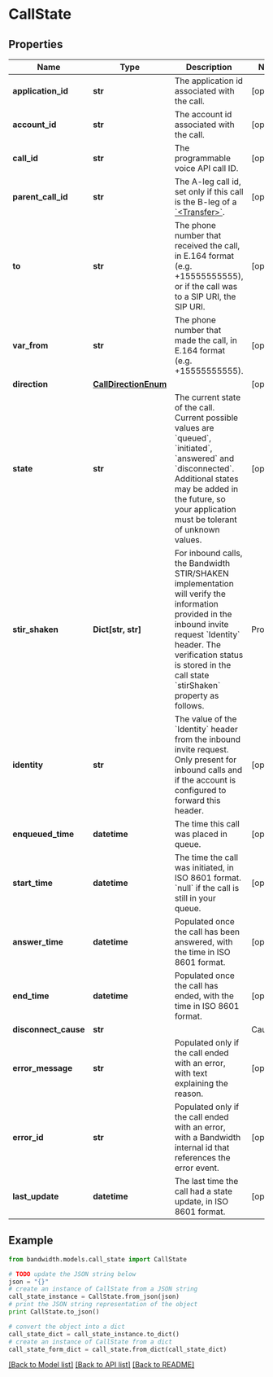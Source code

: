 # CallState


## Properties
Name | Type | Description | Notes
------------ | ------------- | ------------- | -------------
**application_id** | **str** | The application id associated with the call. | [optional] 
**account_id** | **str** | The account id associated with the call. | [optional] 
**call_id** | **str** | The programmable voice API call ID. | [optional] 
**parent_call_id** | **str** | The A-leg call id, set only if this call is the B-leg of a [&#x60;&lt;Transfer&gt;&#x60;](/docs/voice/bxml/transfer). | [optional] 
**to** | **str** | The phone number that received the call, in E.164 format (e.g. +15555555555), or if the call was to a SIP URI, the SIP URI. | [optional] 
**var_from** | **str** | The phone number that made the call, in E.164 format (e.g. +15555555555). | [optional] 
**direction** | [**CallDirectionEnum**](CallDirectionEnum.md) |  | [optional] 
**state** | **str** | The current state of the call. Current possible values are &#x60;queued&#x60;, &#x60;initiated&#x60;, &#x60;answered&#x60; and &#x60;disconnected&#x60;. Additional states may be added in the future, so your application must be tolerant of unknown values. | [optional] 
**stir_shaken** | **Dict[str, str]** | For inbound calls, the Bandwidth STIR/SHAKEN implementation will verify the information provided in the inbound invite request &#x60;Identity&#x60; header. The verification status is stored in the call state &#x60;stirShaken&#x60; property as follows.  | Property          | Description | |:------------------|:------------| | verstat | (optional) The verification status indicating whether the verification was successful or not. Possible values are &#x60;TN-Verification-Passed&#x60; or &#x60;TN-Verification-Failed&#x60;. | | attestationIndicator | (optional) The attestation level verified by Bandwidth. Possible values are &#x60;A&#x60; (full), &#x60;B&#x60; (partial) or &#x60;C&#x60; (gateway). | | originatingId | (optional) A unique origination identifier. |  Note that these are common properties but that the &#x60;stirShaken&#x60; object is free form and can contain other key-value pairs.  More information: [Understanding STIR/SHAKEN](https://www.bandwidth.com/regulations/stir-shaken). | [optional] 
**identity** | **str** | The value of the &#x60;Identity&#x60; header from the inbound invite request. Only present for inbound calls and if the account is configured to forward this header. | [optional] 
**enqueued_time** | **datetime** | The time this call was placed in queue. | [optional] 
**start_time** | **datetime** | The time the call was initiated, in ISO 8601 format. &#x60;null&#x60; if the call is still in your queue. | [optional] 
**answer_time** | **datetime** | Populated once the call has been answered, with the time in ISO 8601 format. | [optional] 
**end_time** | **datetime** | Populated once the call has ended, with the time in ISO 8601 format. | [optional] 
**disconnect_cause** | **str** | | Cause | Description | |:------|:------------| | &#x60;hangup&#x60;| One party hung up the call, a [&#x60;&lt;Hangup&gt;&#x60;](../../bxml/verbs/hangup.md) verb was executed, or there was no more BXML to execute; it indicates that the call ended normally. | | &#x60;busy&#x60; | Callee was busy. | | &#x60;timeout&#x60; | Call wasn&#39;t answered before the &#x60;callTimeout&#x60; was reached. | | &#x60;cancel&#x60; | Call was cancelled by its originator while it was ringing. | | &#x60;rejected&#x60; | Call was rejected by the callee. | | &#x60;callback-error&#x60; | BXML callback couldn&#39;t be delivered to your callback server. | | &#x60;invalid-bxml&#x60; | Invalid BXML was returned in response to a callback. | | &#x60;application-error&#x60; | An unsupported action was tried on the call, e.g. trying to play a .ogg audio. | | &#x60;account-limit&#x60; | Account rate limits were reached. | | &#x60;node-capacity-exceeded&#x60; | System maximum capacity was reached. | | &#x60;error&#x60; | Some error not described in any of the other causes happened on the call. | | &#x60;unknown&#x60; | Unknown error happened on the call. |  Note: This list is not exhaustive and other values can appear in the future. | [optional] 
**error_message** | **str** | Populated only if the call ended with an error, with text explaining the reason. | [optional] 
**error_id** | **str** | Populated only if the call ended with an error, with a Bandwidth internal id that references the error event. | [optional] 
**last_update** | **datetime** | The last time the call had a state update, in ISO 8601 format. | [optional] 

## Example

```python
from bandwidth.models.call_state import CallState

# TODO update the JSON string below
json = "{}"
# create an instance of CallState from a JSON string
call_state_instance = CallState.from_json(json)
# print the JSON string representation of the object
print CallState.to_json()

# convert the object into a dict
call_state_dict = call_state_instance.to_dict()
# create an instance of CallState from a dict
call_state_form_dict = call_state.from_dict(call_state_dict)
```
[[Back to Model list]](../README.md#documentation-for-models) [[Back to API list]](../README.md#documentation-for-api-endpoints) [[Back to README]](../README.md)


